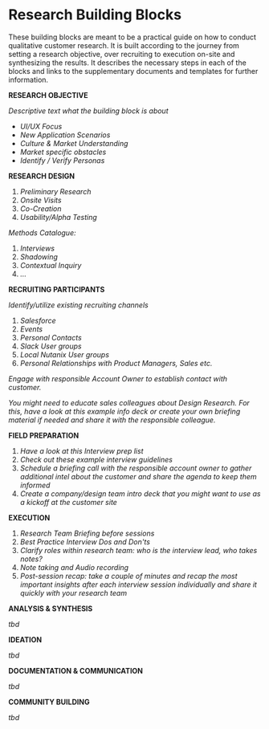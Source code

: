 # Research Building Blocks

These building blocks are meant to be a practical guide on how to conduct qualitative customer research. It is built according to the journey from setting a research objective, over recruiting to execution on-site and synthesizing the results. It describes the necessary steps in each of the blocks and links to the supplementary documents and templates for further information.

**RESEARCH OBJECTIVE**

_Descriptive text what the building block is about_

* _UI/UX Focus_
* _New Application Scenarios_
* _Culture & Market Understanding_
* _Market specific obstacles_
* _Identify / Verify Personas_

**RESEARCH DESIGN**

1. _Preliminary Research_
2. _Onsite Visits_
3. _Co-Creation_
4. _Usability/Alpha Testing_

_Methods Catalogue:_

1. _Interviews_
2. _Shadowing_
3. _Contextual Inquiry_
4. _…_

**RECRUITING PARTICIPANTS**

_Identify/utilize existing recruiting channels_

1. _Salesforce_
2. _Events_
3. _Personal Contacts_
4. _Slack User groups_
5. _Local Nutanix User groups_
6. _Personal Relationships with Product Managers, Sales etc._

_Engage with responsible Account Owner to establish contact with customer._

_You might need to educate sales colleagues about Design Research. For this, have a look at this example info deck or create your own briefing material if needed and share it with the responsible colleague._

**FIELD PREPARATION**

1. _Have a look at this Interview prep list_
2. _Check out these example interview guidelines_
3. _Schedule a briefing call with the responsible account owner to gather additional intel about the customer and share the agenda to keep them informed_
4. _Create a company/design team intro deck that you might want to use as a kickoff at the customer site_

**EXECUTION**

1. _Research Team Briefing before sessions_
2. _Best Practice Interview Dos and Don'ts_
3. _Clarify roles within research team: who is the interview lead, who takes notes?_
4. _Note taking and Audio recording_
5. _Post-session recap: take a couple of minutes and recap the most important insights after each interview session individually and share it quickly with your research team_

**ANALYSIS & SYNTHESIS**

_tbd_

**IDEATION**

_tbd_

**DOCUMENTATION & COMMUNICATION**

_tbd_

**COMMUNITY BUILDING**

_tbd_

